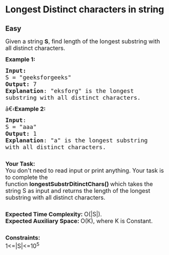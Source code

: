# Longest Distinct characters in string
## Easy
<div class="problems_problem_content__Xm_eO"><p><span style="font-size:18px">Given a string <strong>S</strong>, find length of the longest substring with all distinct characters.&nbsp;</span></p>

<p><span style="font-size:18px"><strong>Example 1:</strong></span></p>

<pre style="position: relative;"><span style="font-size:18px"><strong>Input:</strong>
S = "geeksforgeeks"
<strong>Output:</strong> 7
<strong>Explanation</strong>: "eksforg" is the longest 
substring with all distinct characters.</span>
<div class="open_grepper_editor" title="Edit &amp; Save To Grepper"></div></pre>

<p><span style="font-size:18px">â€‹<strong>Example 2:</strong></span></p>

<pre style="position: relative;"><span style="font-size:18px"><strong>Input</strong>: 
S = "aaa"
<strong>Output:</strong> 1
<strong>Explanation</strong>: "a" is the longest substring 
with all distinct characters.
</span><div class="open_grepper_editor" title="Edit &amp; Save To Grepper"></div></pre>

<p><br>
<span style="font-size:18px"><strong>Your Task:</strong><br>
You don't need to read input or print anything. Your task is to complete the function&nbsp;<strong>longestSubstrDitinctChars()&nbsp;</strong>which takes the string S&nbsp;as input and returns the length of the longest substring with all distinct characters.</span></p>

<p><br>
<span style="font-size:18px"><strong>Expected Time Complexity:&nbsp;</strong>O(|S|).<br>
<strong>Expected Auxiliary Space:&nbsp;</strong>O(K), where K is Constant.</span></p>

<p><br>
<span style="font-size:18px"><strong>Constraints:</strong><br>
1&lt;=|S|&lt;=10<sup>5</sup></span></p>

<p>&nbsp;</p>
</div>